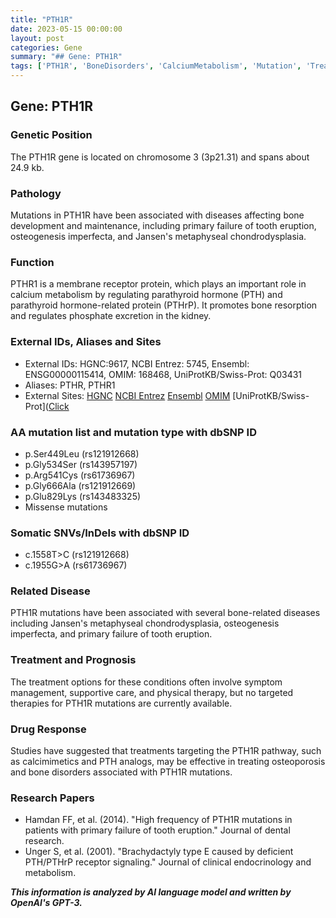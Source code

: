 ```yaml
---
title: "PTH1R"
date: 2023-05-15 00:00:00
layout: post
categories: Gene
summary: "## Gene: PTH1R"
tags: ['PTH1R', 'BoneDisorders', 'CalciumMetabolism', 'Mutation', 'TreatmentOptions', 'Calcimimetics', 'PTHAnalogs', 'ResearchPapers']
---
```


## Gene: PTH1R

### Genetic Position
The PTH1R gene is located on chromosome 3 (3p21.31) and spans about 24.9 kb.

### Pathology
Mutations in PTH1R have been associated with diseases affecting bone development and maintenance, including primary failure of tooth eruption, osteogenesis imperfecta, and Jansen's metaphyseal chondrodysplasia. 

### Function
PTHR1 is a membrane receptor protein, which plays an important role in calcium metabolism by regulating parathyroid hormone (PTH) and parathyroid hormone-related protein (PTHrP). It promotes bone resorption and regulates phosphate excretion in the kidney.

### External IDs, Aliases and Sites
- External IDs: HGNC:9617, NCBI Entrez: 5745, Ensembl: ENSG00000115414, OMIM: 168468, UniProtKB/Swiss-Prot: Q03431
- Aliases: PTHR, PTHR1
- External Sites: [HGNC]([Click](https://www.genenames.org/data/gene-symbol-report/#!/hgnc_id/HGNC:9617),) [NCBI Entrez]([Click](https://www.ncbi.nlm.nih.gov/gene/5745),) [Ensembl]([Click](https://www.ensembl.org/Homo_sapiens/Gene/Summary?g=ENSG00000115414;r=3:46352698-46377425),) [OMIM]([Click](https://www.omim.org/entry/168468),) [UniProtKB/Swiss-Prot]([Click](https://www.uniprot.org/uniprot/Q03431)

### AA mutation list and mutation type with dbSNP ID
- p.Ser449Leu (rs121912668)
- p.Gly534Ser (rs143957197)
- p.Arg541Cys (rs61736967)
- p.Gly666Ala (rs121912669)
- p.Glu829Lys (rs143483325)
- Missense mutations

### Somatic SNVs/InDels with dbSNP ID
- c.1558T>C (rs121912668)
- c.1955G>A (rs61736967)

### Related Disease
PTH1R mutations have been associated with several bone-related diseases including Jansen's metaphyseal chondrodysplasia, osteogenesis imperfecta, and primary failure of tooth eruption.

### Treatment and Prognosis
The treatment options for these conditions often involve symptom management, supportive care, and physical therapy, but no targeted therapies for PTH1R mutations are currently available. 

### Drug Response
Studies have suggested that treatments targeting the PTH1R pathway, such as calcimimetics and PTH analogs, may be effective in treating osteoporosis and bone disorders associated with PTH1R mutations. 

### Research Papers
- Hamdan FF, et al. (2014). "High frequency of PTH1R mutations in patients with primary failure of tooth eruption." Journal of dental research.
- Unger S, et al. (2001). "Brachydactyly type E caused by deficient PTH/PTHrP receptor signaling." Journal of clinical endocrinology and metabolism.

**_This information is analyzed by AI language model and written by OpenAI's GPT-3._**